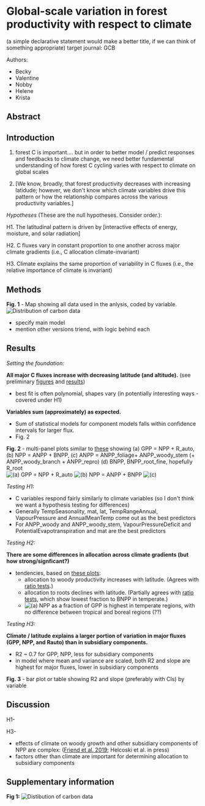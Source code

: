 # Global-scale variation in forest productivity with respect to climate
(a simple declarative statement would make a better title, if we can think of something appropriate)
target journal: GCB

Authors:
- Becky
- Valentine
- Nobby
- Helene
- Krista

## Abstract

## Introduction

1. forest C is important.... but in order to better model / predict responses and feedbacks to climate change, we need better fundamental understanding of how forest C cycling varies with respect to climate on global scales  

2. [We know, broadly, that forest productivity decreases with increasing latidude; however, we don't know which climate variables drive this pattern or how the relationship compares across the various productivity variables.]

*Hypotheses* (These are the null hypotheses. Consider order.):

H1. The latitudinal pattern is driven by [interactive effects of energy, moisture, and solar radiation]

H2. C fluxes vary in constant proportion to one another across major climate gradients (i.e., C allocation climate-invariant)

H3. Climate explains the same proportion of variability in C fluxes (i.e., the relative importance of climate is invariant)

## Methods 
**Fig. 1** - Map showing all data used in the anlysis, coded by variable.
![Distribution of carbon data](https://github.com/forc-db/Global_Productivity/blob/master/results/figures/final_figures/maps/distribution_all_variables.png)

- specify main model
- mention other versions triend, with logic behind each

## Results
*Setting the foundation:*

**All major C fluxes increase with decreasing latitude (and altitude).** (see preliminary [figures](https://github.com/forc-db/Global_Productivity/tree/master/results/figures/final_figures/scaled_best_model_with_alt) and [results](https://github.com/forc-db/Global_Productivity/blob/master/results/tables/best_model_outputs/best_model_scaled_with_ci.csv))
  - best fit is often polynomial, shapes vary (in potentially interesting ways - covered under H1)  
  
**Variables sum (approximately) as expected.**
  - Sum of statistical models for component models falls within confidence intervals for larger flux. 
  - Fig. 2
  
**Fig. 2** - multi-panel plots similar to [these](https://github.com/forc-db/Global_Productivity/tree/master/results/figures/archive/test/ratio_plots) showing (a) GPP = NPP + R_auto, (b) NPP = ANPP + BNPP, (c) ANPP = ANPP_foliage+ ANPP_woody_stem (+ ANPP_woody_branch + ANPP_repro) (d) BNPP, BNPP_root_fine, hopefully R_root  
![(a) GPP = NPP + R_auto](https://github.com/forc-db/Global_Productivity/blob/master/results/figures/final_figures/stacked_plots/NPP_to_R_auto_lat_stacked.png)
![(b) NPP = ANPP + BNPP](https://github.com/forc-db/Global_Productivity/blob/master/results/figures/final_figures/stacked_plots/ANPP_2_to_BNPP_root_lat_stacked.png)
![(c)](https://github.com/forc-db/Global_Productivity/blob/master/results/figures/final_figures/stacked_plots/ANPP_foliage_to_ANPP_woody_stem_lat_stacked.png)
    
*Testing H1:*

  - C variables respond fairly similarly to climate variables (so I don't think we want a hypothesis testing for differences)
  - Generally TempSeasonality, mat, lat, TempRangeAnnual, VapourPressure and AnnualMeanTemp come out as the best predictors
  - For ANPP_woody and ANPP_woody_stem, VapourPressureDeficit and PotentialEvapotranspiration and mat are the best predictors
  
*Testing H2:*

**There are some differences in allocation across climate gradients (but how strong/signficant?)**
  - tendencies, based on [these plots](https://github.com/forc-db/Global_Productivity/tree/master/results/figures/archive/test/ratio_plots):
    - allocation to woody productivity increases with latitude. (Agrees with [ratio tests](https://github.com/forc-db/Global_Productivity/tree/master/results/figures/archive/foliage_woody).)
    - allocation to roots declines with latitude. (Partially agrees with [ratio tests](https://github.com/forc-db/Global_Productivity/tree/master/results/figures/archive/foliage_woody), which show lowest fraction to BNPP in temperate.)
    - ![(a)](https://github.com/forc-db/Global_Productivity/blob/master/results/figures/final_figures/boxplot_comparisons/boxplot_GPP_NPP_1.png) NPP as a fraction of GPP is highest in temperate regions, with no difference between tropical and boreal regions (??)

*Testing H3:*

**Climate / latitude explains a larger portion of variation in major fluxes (GPP, NPP, and Rauto) than in subsidiary components.**
  - R2  ~ 0.7 for GPP, NPP, less for subsidiary components 
  - in model where mean and variance are scaled, both R2 and slope are highest for major fluxes, lower in subsidiary components

**Fig. 3** - bar plot or table showing R2 and slope (preferably with CIs) by variable

## Discussion

H1-

H3- 
- effects of climate on woody growth and other subsidiary components of NPP are complex: ([Friend et al. 2019](https://link.springer.com/content/pdf/10.1007%2Fs13595-019-0819-x.pdf); Helcoski et al. in press)
- factors other than climate are important for determining allocation to subsidiary components

## Supplementary information

**Fig 1:**
![Distibution of carbon data](https://github.com/forc-db/Global_Productivity/blob/master/results/figures/final_figures/maps/distribution_all_samples.png)
